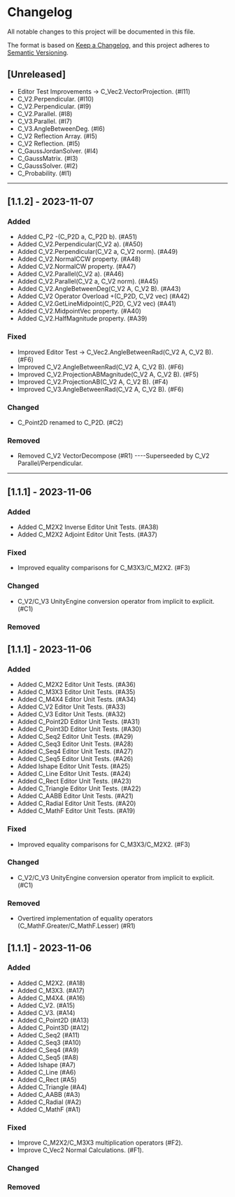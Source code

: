# Changelog

All notable changes to this project will be documented in this file.

The format is based on [Keep a Changelog](https://keepachangelog.com/en/1.0.0/),
and this project adheres to [Semantic Versioning](https://semver.org/spec/v2.0.0.html).

## [Unreleased]
- Editor Test Improvements -> C_Vec2.VectorProjection.    (#I11)
- C_V2.Perpendicular.                                     (#I10)
- C_V2.Perpendicular.                                     (#I9)
- C_V2.Parallel.                                          (#I8)
- C_V3.Parallel.                                          (#I7)
- C_V3.AngleBetweenDeg.                                   (#I6)
- C_V2 Reflection Array.                                  (#I5)
- C_V2 Reflection.                                        (#I5)
- C_GaussJordanSolver.                                    (#I4)
- C_GaussMatrix.                                          (#I3)
- C_GaussSolver.                                          (#I2)
- C_Probability.                                          (#I1)

----
## [1.1.2] - 2023-11-07

### Added
- Added C_P2 -(C_P2D a, C_P2D b).                    (#A51)
- Added C_V2.Perpendicular(C_V2 a).                  (#A50)
- Added C_V2.Perpendicular(C_V2 a, C_V2 norm).       (#A49)
- Added C_V2.NormalCCW property.                     (#A48)
- Added C_V2.NormalCW property.                      (#A47)
- Added C_V2.Parallel(C_V2 a).                       (#A46)
- Added C_V2.Parallel(C_V2 a, C_V2 norm).            (#A45)
- Added C_V2.AngleBetweenDeg(C_V2 A, C_V2 B).        (#A43)
- Added C_V2 Operator Overload +(C_P2D, C_V2 vec)    (#A42)
- Added C_V2.GetLineMidpoint(C_P2D, C_V2 vec)        (#A41)
- Added C_V2.MidpointVec property.                   (#A40)
- Added C_V2.HalfMagnitude property.                 (#A39)

### Fixed
- Improved Editor Test -> C_Vec2.AngleBetweenRad(C_V2 A, C_V2 B).    (#F6)
- Improved C_V2.AngleBetweenRad(C_V2 A, C_V2 B).                   (#F6)
- Improved C_V2.ProjectionABMagnitude(C_V2 A, C_V2 B).             (#F5)
- Improved C_V2.ProjectionAB(C_V2 A, C_V2 B).                      (#F4)
- Improved C_V3.AngleBetweenRad(C_V2 A, C_V2 B).                   (#F6)

### Changed
- C_Point2D renamed to C_P2D. (#C2)

### Removed
- Removed C_V2 VectorDecompose (#R1)
----Superseeded by C_V2 Parallel/Perpendicular.
----

## [1.1.1] - 2023-11-06

### Added
- Added C_M2X2 Inverse Editor Unit Tests.             (#A38)
- Added C_M2X2 Adjoint Editor Unit Tests.             (#A37)

### Fixed
- Improved equality comparisons for C_M3X3/C_M2X2. (#F3)

### Changed
- C_V2/C_V3 UnityEngine conversion operator from implicit to explicit. (#C1)

### Removed

## [1.1.1] - 2023-11-06

### Added
- Added C_M2X2 Editor Unit Tests.             (#A36)
- Added C_M3X3 Editor Unit Tests.             (#A35)
- Added C_M4X4 Editor Unit Tests.             (#A34)
- Added C_V2 Editor Unit Tests.               (#A33)
- Added C_V3 Editor Unit Tests.               (#A32)
- Added C_Point2D Editor Unit Tests.          (#A31)
- Added C_Point3D Editor Unit Tests.          (#A30)
- Added C_Seq2 Editor Unit Tests.             (#A29)
- Added C_Seq3 Editor Unit Tests.             (#A28)
- Added C_Seq4 Editor Unit Tests.             (#A27)
- Added C_Seq5 Editor Unit Tests.             (#A26)
- Added Ishape Editor Unit Tests.             (#A25)
- Added C_Line Editor Unit Tests.             (#A24)
- Added C_Rect Editor Unit Tests.             (#A23)
- Added C_Triangle Editor Unit Tests.         (#A22)
- Added C_AABB Editor Unit Tests.             (#A21)
- Added C_Radial Editor Unit Tests.           (#A20)
- Added C_MathF Editor Unit Tests.            (#A19)

### Fixed

- Improved equality comparisons for C_M3X3/C_M2X2. (#F3)

### Changed
- C_V2/C_V3 UnityEngine conversion operator from implicit to explicit. (#C1)

### Removed
- Overtired implementation of equality operators (C_MathF.Greater/C_MathF.Lesser) (#R1)

## [1.1.1] - 2023-11-06

### Added
- Added C_M2X2.             (#A18)
- Added C_M3X3.             (#A17)
- Added C_M4X4.             (#A16)
- Added C_V2.               (#A15)
- Added C_V3.               (#A14)
- Added C_Point2D           (#A13)
- Added C_Point3D           (#A12)
- Added C_Seq2              (#A11)
- Added C_Seq3              (#A10)
- Added C_Seq4              (#A9)
- Added C_Seq5              (#A8)
- Added Ishape              (#A7)
- Added C_Line              (#A6)
- Added C_Rect              (#A5)
- Added C_Triangle          (#A4)
- Added C_AABB              (#A3)
- Added C_Radial            (#A2)
- Added C_MathF             (#A1)

### Fixed

- Improve C_M2X2/C_M3X3 multiplication operators (#F2).
- Improve C_Vec2 Normal Calculations. (#F1).

### Changed

### Removed
